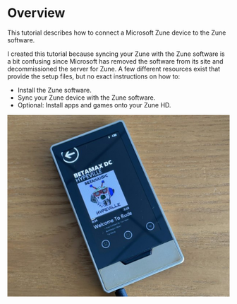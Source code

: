 # Overview

This tutorial describes how to connect a Microsoft Zune device to the Zune software. 

I created this tutorial because syncing your Zune with the Zune software is a bit confusing since Microsoft has removed the software from its site and decommissioned the server for Zune. A few different resources exist that provide the setup files, but no exact instructions on how to:

- Install the Zune software.
- Sync your Zune device with the Zune software.
- Optional: Install apps and games onto your Zune HD. 

<img src="assets/screenshots/zune-hd.jpg?raw=true" />